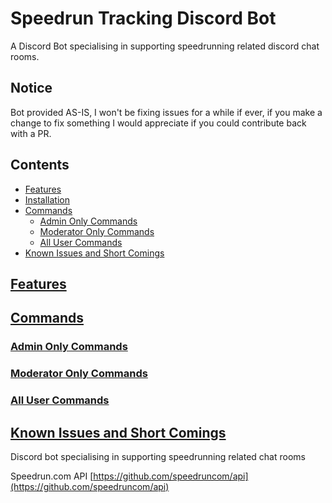 # Speedrun Tracking Discord Bot
A Discord Bot specialising in supporting speedrunning related discord chat rooms.

## Notice
Bot provided AS-IS, I won't be fixing issues for a while if ever, if you make a change to fix something I would appreciate if you could contribute back with a PR.

## Contents

* [Features](#features)
* [Installation](#installation)
* [Commands](#commands)
  * [Admin Only Commands](#admin)
  * [Moderator Only Commands](#mods)
  * [All User Commands](#user)
* [Known Issues and Short Comings](#issues)




## [Features](#features)


## [Commands](#installation)

### [Admin Only Commands](#admin)

### [Moderator Only Commands](#mods)

### [All User Commands](#user)

## [Known Issues and Short Comings](#issues)

  
Discord bot specialising in supporting speedrunning related chat rooms

Speedrun.com API [https://github.com/speedruncom/api](https://github.com/speedruncom/api)
